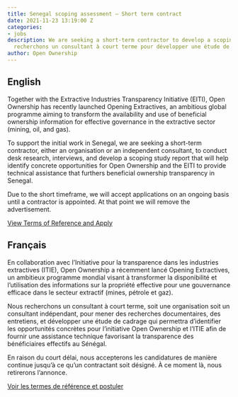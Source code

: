 ```yaml
---
title: Senegal scoping assessment – Short term contract
date: 2021-11-23 13:19:00 Z
categories:
- jobs
description: We are seeking a short-term contractor to develop a scoping study. Nous
  recherchons un consultant à court terme pour développer une étude de cadrage.
author: Open Ownership
---
```


## English

Together with the Extractive Industries Transparency Initiative (EITI), Open Ownership has recently launched Opening Extractives, an ambitious global programme aiming to transform the availability and use of beneficial ownership information for effective governance in the extractive sector (mining, oil, and gas).

To support the initial work in Senegal, we are seeking a short-term contractor, either an organisation or an independent consultant, to conduct desk research, interviews, and develop a scoping study report that will help identify concrete opportunities for Open Ownership and the EITI to provide technical assistance that furthers beneficial ownership transparency in Senegal.

Due to the short timeframe, we will accept applications on an ongoing basis until a contractor is appointed. At that point we will remove the advertisement.

[View Terms of Reference and Apply](/uploads/oo-vacancy-senegal-scoping-assessment-2021-11.pdf)

## Français

En collaboration avec l’Initiative pour la transparence dans les industries extractives (ITIE), Open Ownership a récemment lancé Opening Extractives, un ambitieux programme mondial visant à transformer la disponibilité et l’utilisation des informations sur la propriété effective pour une gouvernance efficace dans le secteur extractif (mines, pétrole et gaz).

Nous recherchons un consultant à court terme, soit une organisation soit un consultant indépendant, pour mener des recherches documentaires, des entretiens, et développer une étude de cadrage qui permettra d’identifier les opportunités concrètes pour l’initiative Open Ownership et l’ITIE afin de fournir une assistance technique favorisant la transparence des bénéficiaires effectifs au Sénégal.

En raison du court délai, nous accepterons les candidatures de manière continue jusqu’à ce qu’un contractant soit désigné. À ce moment là, nous retirerons l’annonce.

[Voir les termes de référence et postuler](/uploads/oo-vacancy-senegal-scoping-assessment-fr-2021-11.pdf)